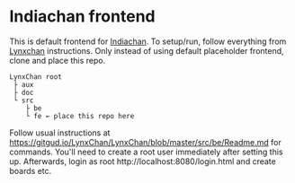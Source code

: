 Indiachan frontend
==================

This is default frontend for [Indiachan](https://indiachan.com).
To setup/run, follow everything from [Lynxchan](https://gitgud.io/LynxChan/LynxChan) instructions.
Only instead of using default placeholder frontend, clone and place this repo.

```
LynxChan root
 ├ aux
 ├ doc
 └ src
    ├ be
    └ fe ← place this repo here
```

Follow usual instructions at https://gitgud.io/LynxChan/LynxChan/blob/master/src/be/Readme.md for commands.
You'll need to create a root user immediately after setting this up. Afterwards, login as root
http://localhost:8080/login.html and create boards etc.
